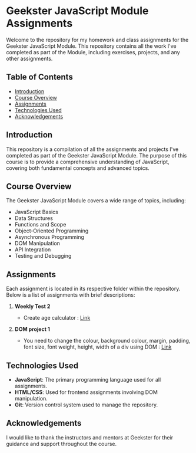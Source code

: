 
# Geekster JavaScript Module Assignments

Welcome to the repository for my homework and class assignments for the Geekster JavaScript Module. This repository contains all the work I've completed as part of the Module, including exercises, projects, and any other assignments.

## Table of Contents

- [Introduction](#introduction)
- [Course Overview](#course-overview)
- [Assignments](#assignments)
- [Technologies Used](#technologies-used)
- [Acknowledgements](#acknowledgements)

## Introduction

This repository is a compilation of all the assignments and projects I've completed as part of the Geekster JavaScript Module. The purpose of this course is to provide a comprehensive understanding of JavaScript, covering both fundamental concepts and advanced topics.

## Course Overview

The Geekster JavaScript Module covers a wide range of topics, including:

- JavaScript Basics
- Data Structures
- Functions and Scope
- Object-Oriented Programming
- Asynchronous Programming
- DOM Manipulation
- API Integration
- Testing and Debugging

## Assignments

Each assignment is located in its respective folder within the repository. Below is a list of assignments with brief descriptions:

1. **Weekly Test 2**
   - Create age calculator : [Link](https://priyanka-sharma-paul.github.io/GEEKSTER-JS/weekly-test/weekly-test-2/)

2. **DOM project 1**
   - You need to change the colour, background colour, margin, padding, font size, font weight, height, width of a div using DOM : [Link](https://priyanka-sharma-paul.github.io/GEEKSTER-JS/DOM-project-1/)


## Technologies Used

- **JavaScript**: The primary programming language used for all assignments.
- **HTML/CSS**: Used for frontend assignments involving DOM manipulation.
- **Git**: Version control system used to manage the repository.

## Acknowledgements

I would like to thank the instructors and mentors at Geekster for their guidance and support throughout the course.
